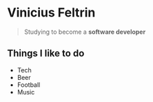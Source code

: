 # Vinicius Feltrin

> Studying to become a **software developer**

## Things I like to do

- Tech
- Beer
- Football
- Music
